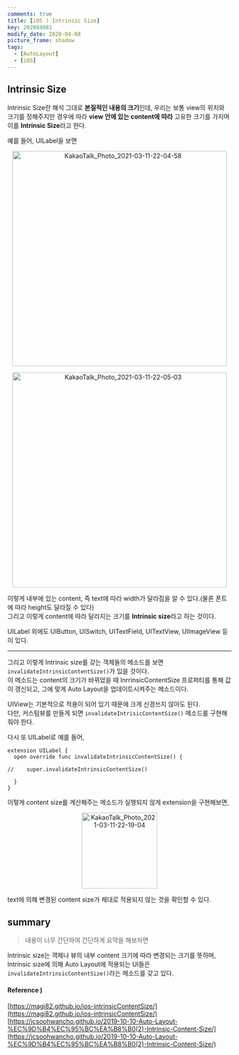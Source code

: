 ```yaml
---
comments: true
title: [iOS ) Intrinsic Size]
key: 202004081
modify_date: 2020-04-08
picture_frame: shadow
tags:
  - [AutoLayout]
  - [iOS]
---
```

 
## Intrinsic Size
 
Intrinsic Size란 해석 그대로 **본질적인 내용의 크기**인데, 우리는 보통 view의 위치와 크기를 정해주지만 경우에 따라 **view 안에 있는 content에 따라** 고유한 크기를 가지며 이를 **Intrinsic Size**라고 한다.   
 
예를 들어, UILabel을 보면
 
<p style="text-align:center"><img width="482" alt="KakaoTalk_Photo_2021-03-11-22-04-58" src="https://user-images.githubusercontent.com/50580583/110793354-ddfe7900-82b7-11eb-8278-d8fa39f68b5b.png"></p>   
 
<p style="text-align:center"><img width="482" alt="KakaoTalk_Photo_2021-03-11-22-05-03" src="https://user-images.githubusercontent.com/50580583/110793361-dfc83c80-82b7-11eb-89c0-d0f533b9db1d.png"></p>   
 
이렇게 내부에 있는 content, 즉 text에 따라 width가 달라짐을 알 수 있다.(물론 폰트에 따라 height도 달라질 수 있다)   
그리고 이렇게 content에 따라 달라지는 크기를 **Intrinsic size**라고 하는 것이다.   
 
UILabel 외에도 UIButton, UISwitch, UITextField, UITextView, UIImageView 등이 있다.   
 
***
 
그리고 이렇게 Intrinsic size를 갖는 객체들의 메소드를 보면 `invalidateIntrinsicContentSize()`가 있을 것이다.   
이 메소드는 content의 크기가 바뀌었을 때 InrrinsicContentSize 프로퍼티를 통해 값이 갱신되고, 그에 맞게 Auto Layout을 업데이트시켜주는 메소드이다.   
 
 
UIView는 기본적으로 적용이 되어 있기 때문에 크게 신경쓰지 않아도 된다.   
다만, 커스텀뷰를 만들게 되면 `invalidateIntrisicContentSize()` 메소드를 구현해줘야 한다.   
 
다시 또 UILabel로 예를 들어,
```
extension UILabel {
  open override func invalidateIntrinsicContentSize() {
   
//    super.invalidateIntrinsicContentSize()
  
  }
}
```
이렇게 content size를 계산해주는 메소드가 실행되지 않게 extension을 구현해보면,
 
<p style="text-align:center"><img width="170" alt="KakaoTalk_Photo_2021-03-11-22-19-04" src="https://user-images.githubusercontent.com/50580583/110793365-e0f96980-82b7-11eb-9762-24c0186a183a.png"></p>   
 
text에 의해 변경된 content size가 제대로 적용되지 않는 것을 확인할 수 있다.
 
## summary
 
> 내용이 너무 간단하여 간단하게 요약을 해보자면   
 
Intrinsic size는 객체나 뷰의 내부 content 크기에 따라 변경되는 크기를 뜻하며, Intrinsic size에 의해 Auto Layout에 적용되는 UI들은 `invalidateIntrinsicContentSize()`라는 메소드를 갖고 있다.
 
#### Reference )
 
[https://magi82.github.io/ios-intrinsicContentSize/](https://magi82.github.io/ios-intrinsicContentSize/)   
[https://jcsoohwancho.github.io/2019-10-10-Auto-Layout-%EC%9D%B4%EC%95%BC%EA%B8%B0(2)-Intrinsic-Content-Size/](https://jcsoohwancho.github.io/2019-10-10-Auto-Layout-%EC%9D%B4%EC%95%BC%EA%B8%B0(2)-Intrinsic-Content-Size/)
